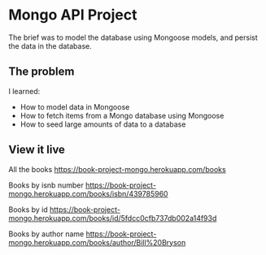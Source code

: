 # Mongo API Project

The brief was to model the database using Mongoose models, and persist the data in the database.

## The problem

I learned:
- How to model data in Mongoose
- How to fetch items from a Mongo database using Mongoose
- How to seed large amounts of data to a database

## View it live

All the books
https://book-project-mongo.herokuapp.com/books

Books by isnb number
https://book-project-mongo.herokuapp.com/books/isbn/439785960

Books by id
https://book-project-mongo.herokuapp.com/books/id/5fdcc0cfb737db002a14f93d

Books by author name
https://book-project-mongo.herokuapp.com/books/author/Bill%20Bryson




